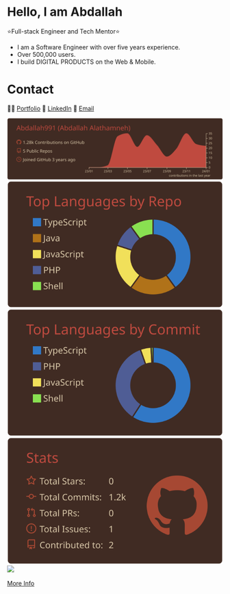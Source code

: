 # Hello, I am Abdallah
:star:Full-stack Engineer and Tech Mentor:star:

* I am a Software Engineer with over five years experience.
* Over 500,000 users.
* I build DIGITAL PRODUCTS on the Web & Mobile.


# Contact
👩‍💻 <a href="https://octopist.com/" target="_blank">Portfolio</a>
🔗 <a href="https://www.linkedin.com/in/abdullaalathamnah/" target="_blank">LinkedIn</a>
📨 <a href="mailto: alathamneh.abdallah@gmail.com" target="_blank">Email</a>




[![](https://raw.githubusercontent.com/Abdallah991/Abdallah991/master/profile-summary-card-output/kacho_ga/0-profile-details.svg)](https://github.com/Abdallah991/github-profile-summary-cards)
[![](https://raw.githubusercontent.com/Abdallah991/Abdallah991/master/profile-summary-card-output/kacho_ga/1-repos-per-language.svg)](https://github.com/Abdallah991/github-profile-summary-cards) [![](https://raw.githubusercontent.com/Abdallah991/Abdallah991/master/profile-summary-card-output/kacho_ga/2-most-commit-language.svg)](https://github.com/Abdallah991/github-profile-summary-cards)
[![](https://raw.githubusercontent.com/Abdallah991/Abdallah991/master/profile-summary-card-output/kacho_ga/3-stats.svg)](https://github.com/Abdallah991/github-profile-summary-cards) [![](https://raw.githubusercontent.com/Abdallah991/github-profile-summary-cards-example/master/profile-summary-card-output/vue/4-productive-time.svg)](https://github.com/Abdallah991/github-profile-summary-cards)

[More Info](https://github.com/Abdallah991/github-profile-summary-cards)
